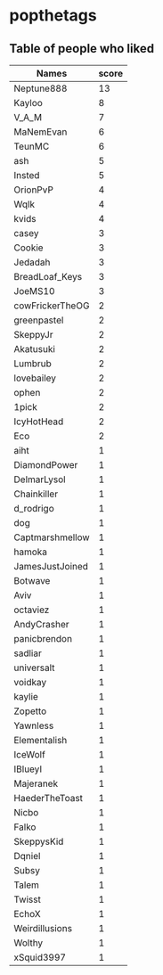 # popthetags
## Table of people who liked
Names | score
--- | ---
Neptune888 | 13
Kayloo | 8
V_A_M | 7
MaNemEvan | 6
TeunMC | 6
ash | 5
Insted | 5
OrionPvP | 4
Wqlk | 4
kvids | 4
casey | 3
Cookie | 3
Jedadah | 3
BreadLoaf_Keys | 3
JoeMS10 | 3
cowFrickerTheOG | 2
greenpastel | 2
SkeppyJr | 2
Akatusuki | 2
Lumbrub | 2
lovebailey | 2
ophen | 2
1pick | 2
IcyHotHead | 2
Eco | 2
aiht | 1
DiamondPower | 1
DelmarLysol | 1
Chainkiller | 1
d_rodrigo | 1
dog | 1
Captmarshmellow | 1
hamoka | 1
JamesJustJoined | 1
Botwave | 1
Aviv | 1
octaviez | 1
AndyCrasher | 1
panicbrendon | 1
sadliar | 1
universalt | 1
voidkay | 1
kaylie | 1
Zopetto | 1
Yawnless | 1
Elementalish | 1
IceWolf | 1
IBlueyI | 1
Majeranek | 1
HaederTheToast | 1
Nicbo | 1
Falko | 1
SkeppysKid | 1
Dqniel | 1
Subsy | 1
Talem | 1
Twisst | 1
EchoX | 1
Weirdillusions | 1
Wolthy | 1
xSquid3997 | 1
